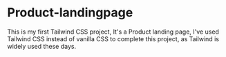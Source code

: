 # Product-landingpage
This is my first Tailwind CSS project, It's a Product landing page, I've used Tailwind CSS instead of vanilla CSS to complete this project, as Tailwind is widely used these days.
